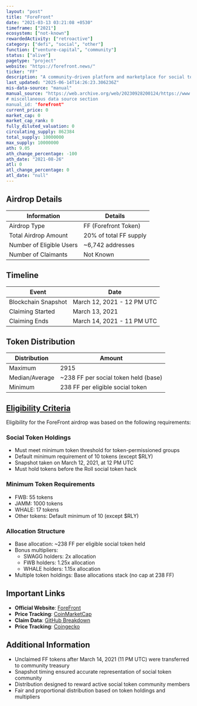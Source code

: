 ```yaml
---
layout: "post"
title: "ForeFront"
date: "2021-03-13 03:21:08 +0530"
timeframe: ["2021"]
ecosystem: ["not-known"]
rewardedActivity: ["retroactive"]
category: ["defi", "social", "other"]
function: ["venture-capital", "community"]
status: ["alive"]
pagetype: "project"
website: "https://forefront.news/"
ticker: "FF"
description: "A community-driven platform and marketplace for social tokens and Web3 communities."
last_updated: "2025-06-14T14:26:23.306236Z"
mis-data-source: "manual"
manual_source: "https://web.archive.org/web/20230928200124/https://www.coingecko.com/en/coins/forefront
# miscellaneous data source section
manual_id: "forefront"
current_price: 0
market_cap: 0
market_cap_rank: 0
fully_diluted_valuation: 0
circulating_supply: 862384
total_supply: 10000000
max_supply: 10000000
ath: 9.05
ath_change_percentage: -100
ath_date: "2021-08-26"
atl: 0
atl_change_percentage: 0
atl_date: "null"
---
```


## Airdrop Details

| Information              | Details                |
| ------------------------ | ---------------------- |
| Airdrop Type             | FF (Forefront Token)   |
| Total Airdrop Amount     | 20% of total FF supply |
| Number of Eligible Users | ~6,742 addresses       |
| Number of Claimants      | Not Known              |

## Timeline

| Event               | Date                       |
| ------------------- | -------------------------- |
| Blockchain Snapshot | March 12, 2021 - 12 PM UTC |
| Claiming Started    | March 13, 2021             |
| Claiming Ends       | March 14, 2021 - 11 PM UTC |

## Token Distribution

| Distribution   | Amount                               |
| -------------- | ------------------------------------ |
| Maximum        | 2915                                 |
| Median/Average | ~238 FF per social token held (base) |
| Minimum        | 238 FF per eligible social token     |

## [Eligibility Criteria](https://forefront.gitbook.io/forefront/token-distribution/community-airdrop)

Eligibility for the ForeFront airdrop was based on the following requirements:

### Social Token Holdings
- Must meet minimum token threshold for token-permissioned groups
- Default minimum requirement of 10 tokens (except $RLY)
- Snapshot taken on March 12, 2021, at 12 PM UTC
- Must hold tokens before the Roll social token hack

### Minimum Token Requirements
- FWB: 55 tokens
- JAMM: 1000 tokens
- WHALE: 17 tokens
- Other tokens: Default minimum of 10 (except $RLY)

### Allocation Structure
- Base allocation: ~238 FF per eligible social token held
- Bonus multipliers:
  - SWAGG holders: 2x allocation
  - FWB holders: 1.25x allocation
  - WHALE holders: 1.15x allocation
- Multiple token holdings: Base allocations stack (no cap at 238 FF)

## Important Links

- **Official Website**: [ForeFront](https://forefront.gitbook.io/forefront/token-distribution/community-airdrop)
- **Price Tracking**: [CoinMarketCap](https://web.archive.org/web/20211101154334/https://coinmarketcap.com/currencies/forefront/)
- **Claim Data**: [GitHub Breakdown](https://github.com/ffdao/ffclaim/blob/main/FFClaim.csv)
- **Price Tracking**: [Coingecko](https://web.archive.org/web/20230928200124/https://www.coingecko.com/en/coins/forefront)

## Additional Information

- Unclaimed FF tokens after March 14, 2021 (11 PM UTC) were transferred to community treasury
- Snapshot timing ensured accurate representation of social token community
- Distribution designed to reward active social token community members
- Fair and proportional distribution based on token holdings and multipliers
